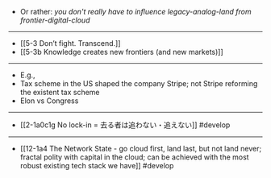 - Or rather: *you don't really have to influence legacy-analog-land from frontier-digital-cloud*
---
- [[5-3 Don’t fight. Transcend.]]
- [[5-3b Knowledge creates new frontiers (and new markets)]]
---
- E.g.,
- Tax scheme in the US shaped the company Stripe; not Stripe reforming the existent tax scheme
- Elon vs Congress
---
- [[2-1a0c1g No lock-in = 去る者は追わない・追えない]] #develop
---
- [[12-1a4 The Network State - go cloud first, land last, but not land never; fractal polity with capital in the cloud; can be achieved with the most robust existing tech stack we have]] #develop
